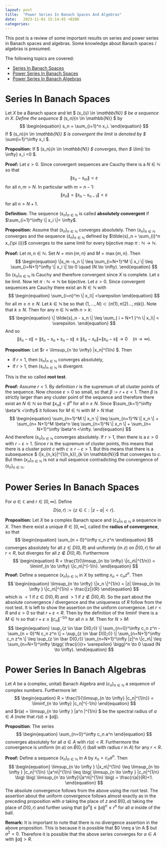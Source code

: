 ```yaml
---
layout: post
title:  "Power Series In Banach Spaces And Algebras"
date:   2023-11-01 15:14:45 +0200
categories:
---
```


This post is a review of some important results on series and power series in Banach spaces and algebras.
Some knowledge about Banach spaces / algebras is presumed.

The following topics are covered:

- [Series In Banach Spaces](#series-in-banach-spaces)
- [Power Series In Banach Spaces ](#power-series-in-banach-spaces)
- [Power Series In Banach Algebras](#power-series-in-banach-algebras)

# Series In Banach Spaces

Let $X$ be a Banach space and let $ (x_i)_{i \in \mathbb{N}} $ be a sequence in $X$.
Define the sequence $ (s_n)_{n \in \mathbb{N}} $ by
$$
\begin{equation}
 s_n = \sum_{i=1}^n  x_i.
\end{equation}
 $$
If $ (s_n)_{n \in \mathbb{N}} $ is convergent the limit is denoted by $ \sum_{i=1}^\infty x_i $.

**Proposition:**
If $ (s_n)_{n \in \mathbb{N}} $ converges, then $ \lim_{i \to \infty} x_i =0 $.

**Proof:** 
Let $\varepsilon >0$.
Since convergent sequences are Cauchy there is a $N \in \mathbb{N}$ so that 
$$
\begin{equation}
 \| s_n - s_m \| < \varepsilon
\end{equation}
$$
for all $n,m >N$.
In particular with $m = n-1$: 
$$
\begin{equation}
\| x_n \| = \| s_n -s_{n-1} \| < \varepsilon
\end{equation}
$$
for all $n > N+1$.

**Definition:**
The sequence $(s_n)_{n \in \mathbb{N}}$ is called **absolutely convergent** if $\sum_{i=1}^\infty \| x_i \|< \infty$.

**Proposition:** Assume that  $(s_n)_{n \in \mathbb{N}}$ converges absolutely. Then $(s_n)_{n \in \mathbb{N}}$ converges and the sequence $(\tilde{s}_n)_{n \in \mathbb{N}}$
defined by $\tilde{s}_n = \sum_{i}^n x_{\pi (i)}$ 
 converges to the same limit for every bijective map $\pi : \mathbb{N} \to \mathbb{N}$.

**Proof:** 
Let $m,n \in \mathbb{N}$.
Set $N = \min \{m,n\}$ and $M = \max \{m,n \}$. Then
$$
\begin{equation}
\|s_m -s_n \| \leq \sum_{i=N+1}^M \| x_i \| \leq \sum_{i=N+1}^\infty \| x_i \|  \to 0 \quad  (N \to \infty).
\end{equation}
$$
So $(s_n)_{n \in \mathbb{N}}$ is Cauchy and therefore convergent since $X$ is complete. Let $s$ be limit. 
Now let $\pi : \mathbb{N} \to \mathbb{N}$ be bijective. Let $\varepsilon >0$. Since convergent sequences are Cauchy there exist an $N \in \mathbb{N}$
with 
$$
\begin{equation}
\sum_{i=n}^m \| x_i\| <\varepsilon
\end{equation}
$$
for all $m\geq n \geq N$.
Let $k \in \mathbb{N}$ be so that $\{1, \dots, N\} \subset \{ \pi(1), \pi(2) \dots, \pi(k) \}$. Note that $k\geq N$.
Then for any $n \in \mathbb{N}$ with $n>k$:
$$
\begin{equation}
\|  \tilde{s}_n - s_n \| \leq \sum_{ i = N+1 }^n  \| x_i\| < \varepsilon.
\end{equation}
$$
And so
$$
\begin{equation}
\| \tilde{s}_n -s \| = \| \tilde{s}_n - s_n + s_n -s \|  \leq \|  \tilde{s}_n -s_n \|  + \| s_n -s \| \to 0 \quad (n \to \infty).
\end{equation}
$$

**Proposition**:
Let $r = \limsup_{n \to \infty} \|x_n\|^{1/n}  $. Then 
- if $r<1$, then $(s_n)_{n \in \mathbb{N}}$ converges absolutely,
- if $r>1$,  then $(s_n)_{n \in \mathbb{N}}$ is divergent.

This is the so called **root test**.

**Proof:**
Assume $r<1$. By definition $r$ is the supremum of all cluster points of the sequence.
Now choose $\varepsilon>0$ so small, so that $\beta := r+ \varepsilon <1$. Then $\beta$ is strictly larger than any cluster point of the sequence and therefore there exist an $N \in \mathbb{N}$ so that $\|x_n\| < \beta ^n$ for all $n \geq N$. Since $\sum_{k=1}^\infty \beta^k <\infty$ it follows for $M \in \mathbb{N}$ with $M>N$ that
$$
\begin{equation}
\sum_{n=1}^M \| x_n \| \leq
\sum_{n=1}^N \| x_n \|  + \sum_{n= N+1}^M   \beta^n \leq  \sum_{n=1}^N \| x_n \|  + \sum_{n= N+1}^\infty   \beta^n <\infty. 
\end{equation}
$$
And therefore $(s_n)_{n \in \mathbb{N}}$ converges absolutely.
If $r>1$, then there is a $\varepsilon>0$ with $r-\varepsilon >1$. Since $r$ is the supremum of cluster points, this means that there is a cluster point $c$ with 
$c \geq r- \varepsilon >1$. But this means that there is a subsequence $ (\|x_{n_k}\|^{1/n_k})_{k \in \mathbb{N}}$ that converges to $c$.
But then $(x_{n})_{n \in \mathbb{N}}$ is not a null sequence contradicting the convergence of $(s_n)_{n \in \mathbb{N}}$.

# Power Series In Banach Spaces

For $a \in \mathbb{C}$ and $r \in [0, \infty]$. Define
$$
\begin{equation}
D(a,r) := \{ z \in \mathbb{C} : | z-a| <r\}.
\end{equation}
$$

**Proposition:** Let $X$ be a complex Banach space and $(c_n)_{n \in \mathbb{N}}$ a sequence in $X$. Then there exist a unique $R \in [0, \infty]$, called the **radius of convergence**, so that
$$
\begin{equation}
\sum_{n = 0}^\infty c_n z^n
\end{equation}
$$
converges absolutely for all $z \in D(0,R)$ and uniformly (in $z$) on $\bar D(0,r)$ for all $r<R$, but diverges for all $z \notin \bar D (0,R)$.
Furthermore
$$
\begin{equation}
R = \frac{1}{\limsup_{n \to \infty} \|c_n\|^{1/n}} = \liminf_{n \to \infty} \|c_n\|^{-1/n}.
\end{equation}
$$
**Proof:**
Define a sequence $(x_n)_{n \in \mathbb{N}}$ in $X$ by setting $x_n = c_n z^n$.
Then 
$$
\begin{equation}
\limsup_{n \to \infty} \|x_n \|^{1/n} =  |z| \limsup_{n \to \infty } \|c_n\|^{1/n}  = \frac{|z|}{R}
\end{equation}
$$
which is $<1$ if $z \in D(0,R)$ and $>1$ if $z \notin \bar D (0,R)$. So the part about the absolute convergence / divergence and the uniqueness of $R$ follow from the root test.
It is left to show the assertion on the uniform convergence.
Let $r<R$ and $\varepsilon >0$ so that $r+ \varepsilon< R$. Then by the definition of the $\liminf$ there is a $M \in \mathbb{N}$ so that
$r + \varepsilon \leq \|c_n\|^{-1/n}$ for all $n \geq M$.
 Then for $N>M$:
$$
\begin{equation}
\sup_{z \in \bar D(0,r)} \| \sum_{n=0}^\infty c_n z^n - \sum_{n = 0}^N c_n z^n \| 
= \sup_{z \in \bar D(0,r)} \|  \sum_{n=N+1}^\infty c_n z^n \|   \leq  \sup_{z \in \bar D(0,r)}  \sum_{n=N+1}^\infty  |z|^n \|c_n\|
\leq    \sum_{n=N+1}^\infty \bigg( \frac{r}{r+ \varepsilon} \bigg)^n \to 0 \quad (N \to \infty).
\end{equation}
$$

# Power Series In Banach Algebras

Let $A$ be a (complex, unital) Banach Algebra and $(c_n)_{n \in \mathbb{N}}$ a sequence of complex numbers. 
Furthermore let 
$$
\begin{equation}
R = \frac{1}{\limsup_{n \to \infty} |c_n|^{1/n}} = \liminf_{n \to \infty} |c_n|^{-1/n}
\end{equation}
$$
and $r(a) = \limsup_{n \to \infty } \|a^n \|^{1/n} $ be the spectral radius of $a \in A$ (note that $r(a) \leq \|a\|$).

**Proposition**:
The series 
$$
\begin{equation}
\sum_{n=0}^\infty c_n a^n
\end{equation}
$$
converges absolutely for all $a \in A$ with $r (a) < R$. Furthermore the convergence is uniform (in $a$) on $\bar B(0,r)$ (ball with radius $r$ in $A$) for any $r<R$.

**Proof:**
Define a sequence $(x_n)_{n \in \mathbb{N}}$ in $A$ by $x_n = c_n a^n$.
Then
$$
\begin{equation}
\limsup_{n \to \infty } \|x_n\|^{1/n} \leq \limsup_{n \to \infty }  |c_n|^{1/n} \|a^n\|^{1/n} \leq \big( \limsup_{n \to \infty }  |c_n|^{1/n} \big) \big( \limsup_{n \to \infty}\|a^n\|^{1/n}  \big) = \frac{r(a)}{R}<1.
\end{equation}
$$
The absolute convergence follows from the above using the root test.
The assertion about the uniform convergence follows almost exactly as in the preceding proposition with $a$ taking the place of $z$ and $B(0,a)$ taking the place of $D(0,r)$ and further using that $\|a^n\| \leq \|a\|^n \leq r^n$ for all $a$ inside of the ball.

**Remark:**
It is important to note that there is no divergence assertion in the above proposition. This is because it is possible that $0 \neq a \in A $ but $a^2=0$. Therefore it is possible that the above series converges for $a \in A$ with $\|a\| >R$.
